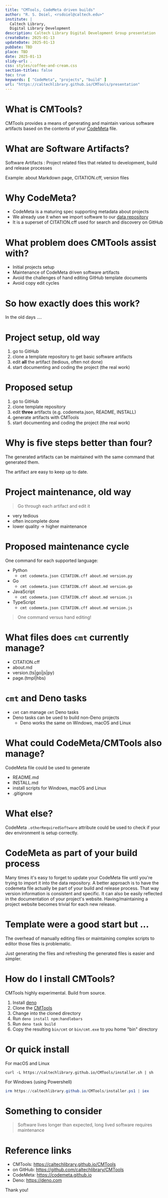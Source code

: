 ```yaml
---
title: "CMTools, CodeMeta driven builds"
author: "R. S. Doiel, <rsdoiel@caltech.edu>"
institute: |
  Caltech Library,
  Digital Library Development
description: Caltech Library Digital Development Group presentation
createDate: 2025-01-13
updateDate: 2025-01-13
pubDate: TBD
place: TBD
date: 2025-01-13
slidy-url: .
css: styles/coffee-and-cream.css
section-titles: false
toc: true
keywords: [ "CodeMeta", "projects", "build" ]
url: "https://caltechlibrary.github.io/CMTools/presentation"
---
```


# What is CMTools?

CMTools provides a means of generating and maintain various software artifacts based on the contents of your [CodeMeta](https://codemeta.github.io) file.

# What are Software Artifacts?

Software Artifacts
: Project related files that related to development, build and release processes

Example: about Markdown page, CITATION.cff, version files

# Why CodeMeta?

- CodeMeta is a maturing spec supporting metadata about projects
- We already use it when we import software to our [data repository](https://data.caltech.edu)
- It is a superset of CITATION.cff used for search and discovery on GitHub

# What problem does CMTools assist with?

- Initial projects setup
- Maintenance of CodeMeta driven software artifacts
- Avoid the challenges of hand editing GitHub template documents
- Avoid copy edit cycles

# So how exactly does this work?

In the old days ....

# Project setup, old way

1. go to GitHub
2. clone a template repository to get basic software artifacts
3. edit **all** the artifact (tedious, often not done)
4. start documenting and coding the project (the real work)

# Proposed setup

1. go to GitHub
2. clone template repository
3. edit **three** artifacts (e.g. codemeta.json, README, INSTALL)
4. generate artifacts with CMTools
5. start documenting and coding the project (the real work)

# Why is five steps better than four?

The generated artifacts can be maintained with the same command that generated them. 

The artifact are easy to keep up to date.

# Project maintenance, old way

> Go through each artifact and edit it

- very tedious
- often incomplete done
- lower quality -> higher maintenance

# Proposed maintenance cycle

One command for each supported language:

- Python
  - `cmt codemeta.json CITATION.cff about.md version.py`
- Go
  - `cmt codemeta.json CITATION.cff about.md version.go`
- JavaScript
  - `cmt codemeta.json CITATION.cff about.md version.js`
- TypeScript
  -  `cmt codemeta.json CITATION.cff about.md version.js`

> One command versus hand editing!

# What files does `cmt` currently manage?

- CITATION.cff
- about.md
- version.(ts|go|js|py)
- page.(tmpl|hbs)

# `cmt` and Deno tasks

- `cmt` can manage `cmt` Deno tasks
- Deno tasks can be used to build non-Deno projects
  - Deno works the same on Windows, macOS and Linux

# What could CodeMeta/CMTools also manage?

CodeMeta file could be used to generate 

- README.md
- INSTALL.md
- install scripts for Windows, macOS and Linux
- .gitignore

# What else?

CodeMeta `.otherRequiredSoftware` attribute could be used to check if your dev environment is setup correctly.

# CodeMeta as part of your build process

Many times it's easy to forget to update your CodeMeta file until you're trying to import it into the data repository.  A better approach is to have the codemeta file actually be part of your build and release process. That way version information is consistent and specific. It can also be easily reflected in the documentation of your project's website. Having/maintaining a project website becomes trivial for each new release.

# Template were a good start but ...

The overhead of manually editing files or maintaining complex scripts to editor those files is problematic.

Just generating the files and refreshing the generated files is easier and simpler.

# How do I install CMTools?

CMTools highly experimental. Build from source.

1. Install [deno](https://deno.com/)
2. Clone the [CMTools](https://github.com/caltechlibrary/CMTools)
3. Change into the cloned directory
4. Run `deno install npm:handlebars`
5. Run `deno task build`
6. Copy the resulting `bin/cmt` or `bin/cmt.exe` to you home "bin" directory

# Or quick install

For macOS and Linux

~~~shell
curl -L https://caltechlibrary.github.io/CMTools/installer.sh | sh
~~~

For Windows (using Powershell)

~~~ps1
irm https://caltechlibrary.github.io/CMTools/installer.ps1 | iex
~~~

# Something to consider

> Software lives longer than expected,
> long lived software requires maintenance

# Reference links

- CMTools: <https://caltechlibrary.github.io/CMTools>
- on GitHub: <https://github.com/caltechlibrary/CMTools>
- CodeMeta: <https://codemeta.github.io>
- Deno: <https://deno.com>

Thank you!